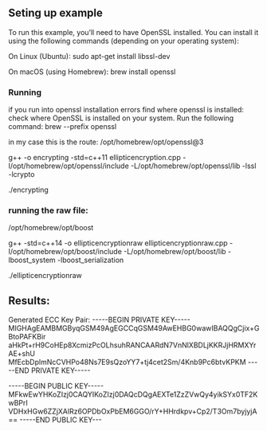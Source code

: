 ## Seting up example

To run this example, you’ll need to have OpenSSL installed. You can install it using the following commands (depending on your operating system):

On Linux (Ubuntu):
sudo apt-get install libssl-dev

On macOS (using Homebrew):
brew install openssl

### Running 

if you run into openssl installation errors find where openssl is installed:
check where OpenSSL is installed on your system. Run the following command:
brew --prefix openssl

in my case this is the route:
/opt/homebrew/opt/openssl@3

g++ -o encrypting -std=c++11 ellipticencryption.cpp -I/opt/homebrew/opt/openssl/include -L/opt/homebrew/opt/openssl/lib -lssl -lcrypto

./encrypting

### running the raw file:
/opt/homebrew/opt/boost

g++ -std=c++14 -o ellipticencryptionraw ellipticencryptionraw.cpp -I/opt/homebrew/opt/boost/include -L/opt/homebrew/opt/boost/lib -lboost_system -lboost_serialization

./ellipticencryptionraw

## Results:
Generated ECC Key Pair:
-----BEGIN PRIVATE KEY-----
MIGHAgEAMBMGByqGSM49AgEGCCqGSM49AwEHBG0wawIBAQQgCjix+GBtoPAFKBir
aHkPt+rH9CoHEp8XcmizPcOLhsuhRANCAARdN7VnNlXBDLjKKRJjHRMXYrAE+shU
MfEcbDplmNcCVHPo48Ns7E9sQzoYY7+tj4cet2Sm/4Knb9Pc6btvKPKM
-----END PRIVATE KEY-----

-----BEGIN PUBLIC KEY----- 
MFkwEwYHKoZIzj0CAQYIKoZIzj0DAQcDQgAEXTe1ZzZVwQy4yikSYx0TF2KwBPrI
VDHxHGw6ZZjXAlRz6OPDbOxPbEM6GGO/rY+HHrdkpv+Cp2/T3Om7byjyjA==
-----END PUBLIC KEY---